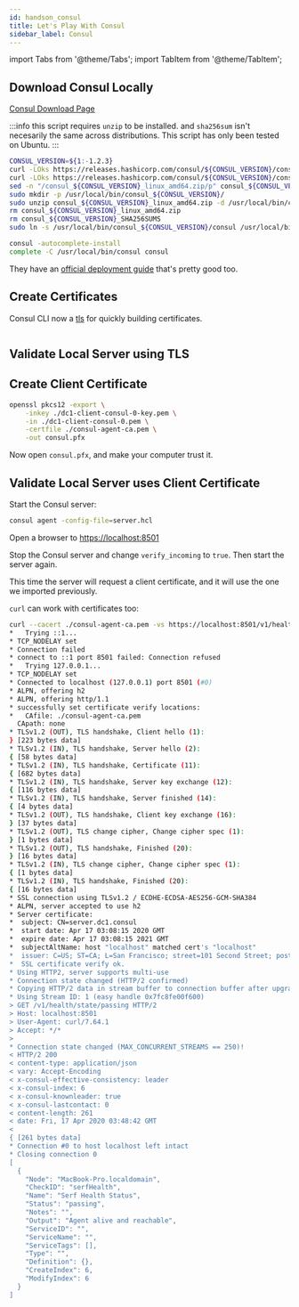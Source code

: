 ```yaml
---
id: handson_consul
title: Let's Play With Consul
sidebar_label: Consul
---
```

import Tabs from '@theme/Tabs';
import TabItem from '@theme/TabItem';

## Download Consul Locally

[Consul Download Page](https://www.consul.io/downloads.html)

:::info
this script requires `unzip` to be installed. and `sha256sum` isn't necesarily the same across distributions.
This script has only been tested on Ubuntu.
:::

```bash
CONSUL_VERSION=${1:-1.2.3}
curl -LOks https://releases.hashicorp.com/consul/${CONSUL_VERSION}/consul_${CONSUL_VERSION}_linux_amd64.zip
curl -LOks https://releases.hashicorp.com/consul/${CONSUL_VERSION}/consul_${CONSUL_VERSION}_SHA256SUMS
sed -n "/consul_${CONSUL_VERSION}_linux_amd64.zip/p" consul_${CONSUL_VERSION}_SHA256SUMS | sha256sum -c
sudo mkdir -p /usr/local/bin/consul_${CONSUL_VERSION}/
sudo unzip consul_${CONSUL_VERSION}_linux_amd64.zip -d /usr/local/bin/consul_${CONSUL_VERSION}
rm consul_${CONSUL_VERSION}_linux_amd64.zip
rm consul_${CONSUL_VERSION}_SHA256SUMS
sudo ln -s /usr/local/bin/consul_${CONSUL_VERSION}/consul /usr/local/bin/consul

consul -autocomplete-install
complete -C /usr/local/bin/consul consul 
```

They have an [official deployment guide](https://learn.hashicorp.com/consul/datacenter-deploy/deployment-guide) that's pretty good too.

## Create Certificates

Consul CLI now a [tls](https://www.consul.io/docs/commands/tls.html) for quickly building certificates.

```bash

```

## Validate Local Server using TLS

## Create Client Certificate

```bash
openssl pkcs12 -export \
    -inkey ./dc1-client-consul-0-key.pem \
    -in ./dc1-client-consul-0.pem \
    -certfile ./consul-agent-ca.pem \
    -out consul.pfx
```

Now open `consul.pfx`, and make your computer trust it.

## Validate Local Server uses Client Certificate

Start the Consul server:

```bash
consul agent -config-file=server.hcl
```

Open a browser to <https://localhost:8501>

Stop the Consul server and change `verify_incoming` to `true`. Then start the server again.

This time the server will request a client certificate, and it will use the one we imported previously.

`curl` can work with certificates too:

```bash
curl --cacert ./consul-agent-ca.pem -vs https://localhost:8501/v1/health/state/passing | jq .
*   Trying ::1...
* TCP_NODELAY set
* Connection failed
* connect to ::1 port 8501 failed: Connection refused
*   Trying 127.0.0.1...
* TCP_NODELAY set
* Connected to localhost (127.0.0.1) port 8501 (#0)
* ALPN, offering h2
* ALPN, offering http/1.1
* successfully set certificate verify locations:
*   CAfile: ./consul-agent-ca.pem
  CApath: none
* TLSv1.2 (OUT), TLS handshake, Client hello (1):
} [223 bytes data]
* TLSv1.2 (IN), TLS handshake, Server hello (2):
{ [58 bytes data]
* TLSv1.2 (IN), TLS handshake, Certificate (11):
{ [682 bytes data]
* TLSv1.2 (IN), TLS handshake, Server key exchange (12):
{ [116 bytes data]
* TLSv1.2 (IN), TLS handshake, Server finished (14):
{ [4 bytes data]
* TLSv1.2 (OUT), TLS handshake, Client key exchange (16):
} [37 bytes data]
* TLSv1.2 (OUT), TLS change cipher, Change cipher spec (1):
} [1 bytes data]
* TLSv1.2 (OUT), TLS handshake, Finished (20):
} [16 bytes data]
* TLSv1.2 (IN), TLS change cipher, Change cipher spec (1):
{ [1 bytes data]
* TLSv1.2 (IN), TLS handshake, Finished (20):
{ [16 bytes data]
* SSL connection using TLSv1.2 / ECDHE-ECDSA-AES256-GCM-SHA384
* ALPN, server accepted to use h2
* Server certificate:
*  subject: CN=server.dc1.consul
*  start date: Apr 17 03:08:15 2020 GMT
*  expire date: Apr 17 03:08:15 2021 GMT
*  subjectAltName: host "localhost" matched cert's "localhost"
*  issuer: C=US; ST=CA; L=San Francisco; street=101 Second Street; postalCode=94105; O=HashiCorp Inc.; CN=Consul Agent CA 301271136312711425275901821455482890949
*  SSL certificate verify ok.
* Using HTTP2, server supports multi-use
* Connection state changed (HTTP/2 confirmed)
* Copying HTTP/2 data in stream buffer to connection buffer after upgrade: len=0
* Using Stream ID: 1 (easy handle 0x7fc8fe00f600)
> GET /v1/health/state/passing HTTP/2
> Host: localhost:8501
> User-Agent: curl/7.64.1
> Accept: */*
> 
* Connection state changed (MAX_CONCURRENT_STREAMS == 250)!
< HTTP/2 200 
< content-type: application/json
< vary: Accept-Encoding
< x-consul-effective-consistency: leader
< x-consul-index: 6
< x-consul-knownleader: true
< x-consul-lastcontact: 0
< content-length: 261
< date: Fri, 17 Apr 2020 03:48:42 GMT
< 
{ [261 bytes data]
* Connection #0 to host localhost left intact
* Closing connection 0
[
  {
    "Node": "MacBook-Pro.localdomain",
    "CheckID": "serfHealth",
    "Name": "Serf Health Status",
    "Status": "passing",
    "Notes": "",
    "Output": "Agent alive and reachable",
    "ServiceID": "",
    "ServiceName": "",
    "ServiceTags": [],
    "Type": "",
    "Definition": {},
    "CreateIndex": 6,
    "ModifyIndex": 6
  }
]
```